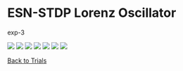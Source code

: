 # ESN-STDP Lorenz Oscillator
exp-3


<img src="/home/gianfrancesco/github/research-snn-vs-ann-in-rl/experiments/07-ESN-STDP/data/exp-3/results/comparison-mse_vs_shift.png">
<img src="/home/gianfrancesco/github/research-snn-vs-ann-in-rl/experiments/07-ESN-STDP/data/exp-3/results/comparison-mse_vs_example_len.png">
<img src="/home/gianfrancesco/github/research-snn-vs-ann-in-rl/experiments/07-ESN-STDP/data/exp-3/results/comparison-mse_vs_n_STDP_steps.png">
<img src="/home/gianfrancesco/github/research-snn-vs-ann-in-rl/experiments/07-ESN-STDP/data/exp-3/results/comparison-mse_vs_STDP_scope.png">
<img src="/home/gianfrancesco/github/research-snn-vs-ann-in-rl/experiments/07-ESN-STDP/data/exp-3/results/comparison-stratif-mse_vs_STDP_scope_by_shift.png">
<img src="/home/gianfrancesco/github/research-snn-vs-ann-in-rl/experiments/07-ESN-STDP/data/exp-3/results/comparison-stratif-mse_vs_STDP_scope_by_example_len.png">
<img src="/home/gianfrancesco/github/research-snn-vs-ann-in-rl/experiments/07-ESN-STDP/data/exp-3/results/comparison-stratif-mse_vs_STDP_scope_by_n_STDP_steps.png">


[Back to Trials](./../../../docs/experiments.md)